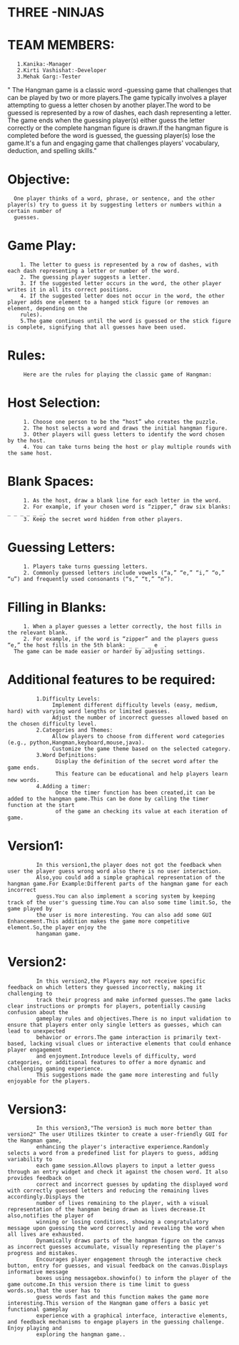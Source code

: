    # THREE -NINJAS<br>
   # TEAM MEMBERS:<br>
       1.Kanika:-Manager 
       2.Kirti Vashishat:-Developer 
       3.Mehak Garg:-Tester 
  " The Hangman game is a classic word -guessing game that challenges that can be played by two or more players.The game typically involves a player attempting 
    to guess a letter chosen by another player.The word to be guessed is represented by a row of dashes, each dash representing a letter. The game ends when the 
    guessing player(s) either guess the letter correctly or the complete hangman figure is drawn.If the hangman figure is completed before the word is guessed, the 
     guessing player(s) lose the game.It's a fun and engaging  game that challenges players' vocabulary, deduction, and spelling skills."
   # Objective:<br>
      One player thinks of a word, phrase, or sentence, and the other player(s) try to guess it by suggesting letters or numbers within a certain number of 
      guesses.
   # Game Play:<br>
        1. The letter to guess is represented by a row of dashes, with each dash representing a letter or number of the word.
        2. The guessing player suggests a letter.
        3. If the suggested letter occurs in the word, the other player writes it in all its correct positions.
        4. If the suggested letter does not occur in the word, the other player adds one element to a hanged stick figure (or removes an element, depending on the 
        rules).
        5.The game continues until the word is guessed or the stick figure is complete, signifying that all guesses have been used.
   # Rules:<br>
         Here are the rules for playing the classic game of Hangman:
   # Host Selection:<br>
         1. Choose one person to be the “host” who creates the puzzle.
         2. The host selects a word and draws the initial hangman figure.
         3. Other players will guess letters to identify the word chosen by the host.
         4. You can take turns being the host or play multiple rounds with the same host.
   # Blank Spaces:<br>
         1. As the host, draw a blank line for each letter in the word.
         2. For example, if your chosen word is “zipper,” draw six blanks: _ _ _ _ _ _.
         3. Keep the secret word hidden from other players.
   #  Guessing Letters:<br>
         1. Players take turns guessing letters.
         2. Commonly guessed letters include vowels (“a,” “e,” “i,” “o,” “u”) and frequently used consonants (“s,” “t,” “n”).
   # Filling in Blanks:<br>
         1. When a player guesses a letter correctly, the host fills in the relevant blank.
         2. For example, if the word is “zipper” and the players guess “e,” the host fills in the 5th blank: _ _ _ _ e _.
      The game can be made easier or harder by adjusting settings.
   # Additional features to be required:<br>
             1.Difficulty Levels:
                  Implement different difficulty levels (easy, medium, hard) with varying word lengths or limited guesses.
                  Adjust the number of incorrect guesses allowed based on the chosen difficulty level.
             2.Categories and Themes:
                  Allow players to choose from different word categories (e.g., python,Hangman,keyboard,mouse,java).
                  Customize the game theme based on the selected category.
             3.Word Definitions:
                   Display the definition of the secret word after the game ends.
                   This feature can be educational and help players learn new words.
             4.Adding a timer:
                   Once the timer function has been created,it can be added to the hangman game.This can be done by calling the timer function at the start
                   of the game an checking its value at each iteration of game.    
   # Version1:<br>   
             In this version1,the player does not got the feedback when user the player guess wrong word also there is no user interaction.
             Also,you could add a simple graphical representation of the hangman game.For Example:Different parts of the hangman game for each incorrect
             guess.You can also implement a scoring system by keeping track of the user's guessing time.You can also some time limit.So, the game played by 
             the user is more interesting. You can also add some GUI Enhancement.This addition makes the game more competitive element.So,the player enjoy the 
             hangaman game.
   # Version2:<br>
             In this version2,the Players may not receive specific feedback on which letters they guessed incorrectly, making it challenging to  
             track their progress and make informed guesses.The game lacks clear instructions or prompts for players, potentially causing confusion about the 
             gameplay rules and objectives.There is no input validation to ensure that players enter only single letters as guesses, which can lead to unexpected 
             behavior or errors.The game interaction is primarily text-based, lacking visual clues or interactive elements that could enhance player engagement 
             and enjoyment.Introduce levels of difficulty, word categories, or additional features to offer a more dynamic and challenging gaming experience.
             This suggestions made the game more interesting and fully enjoyable for the players.
   # Version3:<br>  
             In this version3,"The version3 is much more better than version2" The user Utilizes tkinter to create a user-friendly GUI for the Hangman game,
             enhancing the player's interactive experience.Randomly selects a word from a predefined list for players to guess, adding variability to 
             each game session.Allows players to input a letter guess through an entry widget and check it against the chosen word. It also provides feedback on 
             correct and incorrect guesses by updating the displayed word with correctly guessed letters and reducing the remaining lives accordingly.Displays the 
             number of lives remaining to the player, with a visual representation of the hangman being drawn as lives decrease.It also,notifies the player of 
             winning or losing conditions, showing a congratulatory message upon guessing the word correctly and revealing the word when all lives are exhausted.
             Dynamically draws parts of the hangman figure on the canvas as incorrect guesses accumulate, visually representing the player's progress and mistakes.
             Encourages player engagement through the interactive check button, entry for guesses, and visual feedback on the canvas.Displays informative message 
             boxes using messagebox.showinfo() to inform the player of the game outcome.In this version there is time limit to guess words.so,that the user has to 
             guess words fast and this function makes the game more interesting.This version of the Hangman game offers a basic yet functional gameplay 
             experience with a graphical interface, interactive elements, and feedback mechanisms to engage players in the guessing challenge. Enjoy playing and 
             exploring the hangman game..
